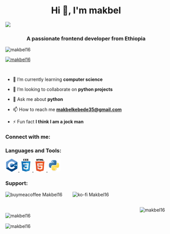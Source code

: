 <h1 align="center">Hi 👋, I'm makbel</h1>
<img src="https://www.freepik.com/free-ai-image/3d-rendering-kid-playing-digital-game_72603692.htm#fromView=keyword&page=1&position=16&uuid=5be1e0dc-3514-4ba8-aaebdbe1b93d6e53&new_detail=true">
<h3 align="center">A passionate frontend developer from Ethiopia</h3>

<p align="left"> <img src="https://komarev.com/ghpvc/?username=makbel16&label=Profile%20views&color=0e75b6&style=flat" alt="makbel16" /> </p>

<p align="left"> <a href="https://github.com/ryo-ma/github-profile-trophy"><img src="https://github-profile-trophy.vercel.app/?username=makbel16" alt="makbel16" /></a> </p>

<p align="left"> <a href="https://twitter.com/" target="blank"><img src="https://img.shields.io/twitter/follow/?logo=twitter&style=for-the-badge" alt="" /></a> </p>

- 🌱 I’m currently learning **computer science**

- 👯 I’m looking to collaborate on **python projects**

- 💬 Ask me about **python**

- 📫 How to reach me **makbelkebede35@gmail.com**

- ⚡ Fun fact **I think I am a jock man**

<h3 align="left">Connect with me:</h3>
<p align="left">
</p>

<h3 align="left">Languages and Tools:</h3>
<p align="left"> <a href="https://www.w3schools.com/cpp/" target="_blank" rel="noreferrer"> <img src="https://raw.githubusercontent.com/devicons/devicon/master/icons/cplusplus/cplusplus-original.svg" alt="cplusplus" width="40" height="40"/> </a> <a href="https://www.w3schools.com/css/" target="_blank" rel="noreferrer"> <img src="https://raw.githubusercontent.com/devicons/devicon/master/icons/css3/css3-original-wordmark.svg" alt="css3" width="40" height="40"/> </a> <a href="https://www.w3.org/html/" target="_blank" rel="noreferrer"> <img src="https://raw.githubusercontent.com/devicons/devicon/master/icons/html5/html5-original-wordmark.svg" alt="html5" width="40" height="40"/> </a> <a href="https://www.python.org" target="_blank" rel="noreferrer"> <img src="https://raw.githubusercontent.com/devicons/devicon/master/icons/python/python-original.svg" alt="python" width="40" height="40"/> </a> </p>

<h3 align="left">Support:</h3>
<p><a href="https://www.buymeacoffee.com/buymeacoffee Makbel16"> <img align="left" src="https://cdn.buymeacoffee.com/buttons/v2/default-yellow.png" height="50" width="210" alt="buymeacoffee Makbel16" /></a><a href="https://ko-fi.com/ko-fi Makbel16"> <img align="left" src="https://cdn.ko-fi.com/cdn/kofi3.png?v=3" height="50" width="210" alt="ko-fi Makbel16" /></a></p><br><br>

<p><img align="left" src="https://github-readme-stats.vercel.app/api/top-langs?username=makbel16&show_icons=true&locale=en&layout=compact" alt="makbel16" /></p>

<p>&nbsp;<img align="center" src="https://github-readme-stats.vercel.app/api?username=makbel16&show_icons=true&locale=en" alt="makbel16" /></p>

<p><img align="center" src="https://github-readme-streak-stats.herokuapp.com/?user=makbel16&" alt="makbel16" /></p>
